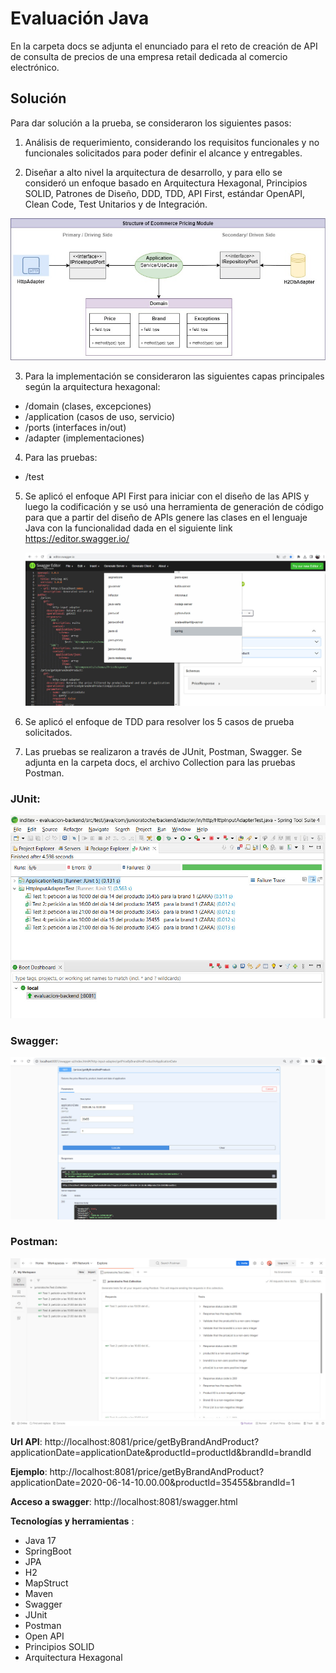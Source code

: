 # Evaluación Java

En la carpeta docs se adjunta el enunciado para el reto de creación de API de consulta de precios de una empresa retail dedicada al comercio electrónico.

## Solución

Para dar solución a la prueba, se consideraron los siguientes pasos:

1. Análisis de requerimiento, considerando los requisitos funcionales y no funcionales solicitados para poder definir el alcance y entregables.

2. Diseñar a alto nivel la arquitectura de desarrollo, y para ello se consideró un enfoque basado en Arquitectura Hexagonal, Principios SOLID, Patrones de Diseño, DDD, TDD, API First, estándar OpenAPI, Clean Code, Test Unitarios y de Integración.

![Image](/docs/images/ArquitecturaHexagonalProject.jpg)

3. Para la implementación se consideraron las siguientes capas principales según la arquitectura hexagonal:
- 	/domain (clases, excepciones)
- 	/application (casos de uso, servicio)
- 	/ports (interfaces in/out)
- 	/adapter (implementaciones)

4. Para las pruebas:
- 	/test

5. Se aplicó el enfoque API First para iniciar con el diseño de las APIS y luego la codificación y se usó una herramienta de generación de código para que a partir del diseño de APIs genere las clases en el lenguaje Java con la funcionalidad dada en el siguiente link
https://editor.swagger.io/

	![Image](/docs/images/APIFirst.jpg)

6. Se aplicó el enfoque de TDD para resolver los 5 casos de prueba solicitados.

7. Las pruebas se realizaron a través de JUnit, Postman, Swagger. Se adjunta en la carpeta docs, el archivo Collection para las pruebas Postman.

### JUnit:

![Image](/docs/images/JUnitTest.jpg)

 ### Swagger:

![Image](/docs/images/SwaggerTest.jpg)

 ### Postman:
 
![Image](/docs/images/PostmanTest.jpg)


**Url API**: http://localhost:8081/price/getByBrandAndProduct?applicationDate=applicationDate&productId=productId&brandId=brandId

**Ejemplo**: http://localhost:8081/price/getByBrandAndProduct?applicationDate=2020-06-14-10.00.00&productId=35455&brandId=1

**Acceso a swagger**:
http://localhost:8081/swagger.html

**Tecnologías y herramientas** :

- Java 17
- SpringBoot
- JPA
- H2
- MapStruct
- Maven
- Swagger
- JUnit
- Postman
- Open API
- Principios SOLID
- Arquitectura Hexagonal

